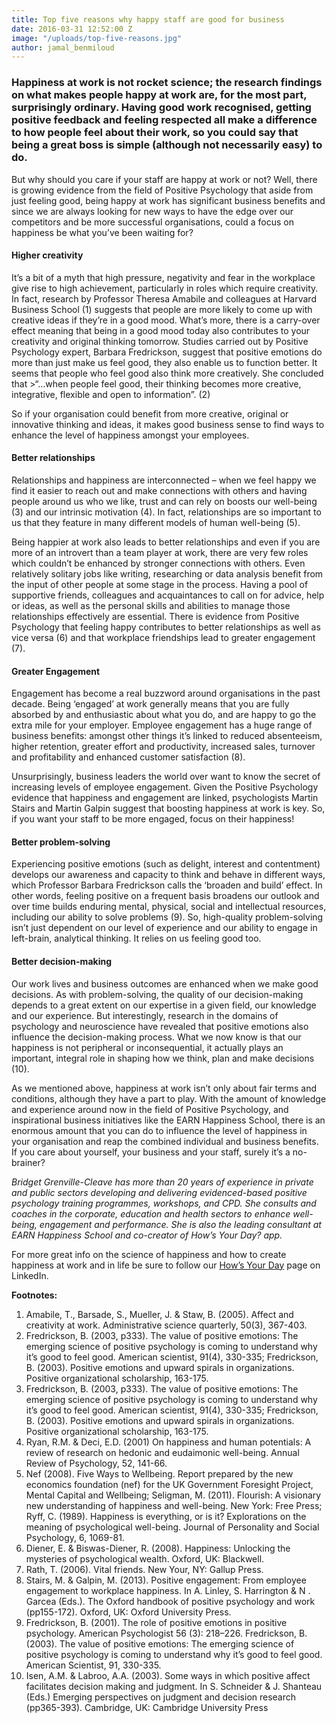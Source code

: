 ```yaml
---
title: Top five reasons why happy staff are good for business
date: 2016-03-31 12:52:00 Z
image: "/uploads/top-five-reasons.jpg"
author: jamal_benmiloud
---
```


### Happiness at work is not rocket science; the research findings on what makes people happy at work are, for the most part, surprisingly ordinary. Having good work recognised, getting positive feedback and feeling respected all make a difference to how people feel about their work, so you could say that being a great boss is simple (although not necessarily easy) to do. 

But why should you care if your staff are happy at work or not? Well, there is growing evidence from the field of Positive Psychology that aside from just feeling good, being happy at work has significant business benefits and since we are always looking for new ways to have the edge over our competitors and be more successful organisations, could a focus on happiness be what you’ve been waiting for?

#### Higher creativity

It’s a bit of a myth that high pressure, negativity and fear in the workplace give rise to high achievement, particularly in roles which require creativity. In fact, research by Professor Theresa Amabile and colleagues at Harvard Business School (1)  suggests that people are more likely to come up with creative ideas if they’re in a good mood. What’s more, there is a carry-over effect meaning that being in a good mood today also contributes to your creativity and original thinking tomorrow. 
Studies carried out by Positive Psychology expert, Barbara Fredrickson, suggest that positive emotions do more than just make us feel good, they also enable us to function better. It seems that people who feel good also think more creatively. She concluded that >“…when people feel good, their thinking becomes more creative, integrative, flexible and open to information”. (2)

So if your organisation could benefit from more creative, original or innovative thinking and ideas, it makes good business sense to find ways to enhance the level of happiness amongst your employees.

#### Better relationships

Relationships and happiness are interconnected – when we feel happy we find it easier to reach out and make connections with others and having people around us who we like, trust and can rely on boosts our well-being (3)  and our intrinsic motivation (4). In fact, relationships are so important to us that they feature in many different models of human well-being (5). 

Being happier at work also leads to better relationships and even if you are more of an introvert than a team player at work, there are very few roles which couldn’t be enhanced by stronger connections with others. Even relatively solitary jobs like writing, researching or data analysis benefit from the input of other people at some stage in the process. Having a pool of supportive friends, colleagues and acquaintances to call on for advice, help or ideas, as well as the personal skills and abilities to manage those relationships effectively are essential. There is evidence from Positive Psychology that feeling happy contributes to better relationships as well as vice versa (6)  and that workplace friendships lead to greater engagement (7). 

#### Greater Engagement

Engagement has become a real buzzword around organisations in the past decade. Being ‘engaged’ at work generally means that you are fully absorbed by and enthusiastic about what you do, and are happy to go the extra mile for your employer. Employee engagement has a huge range of business benefits: amongst other things it’s linked to reduced absenteeism, higher retention, greater effort and productivity, increased sales, turnover and profitability and enhanced customer satisfaction (8). 

Unsurprisingly, business leaders the world over want to know the secret of increasing levels of employee engagement. Given the Positive Psychology evidence that happiness and engagement are linked, psychologists Martin Stairs and Martin Galpin suggest that boosting happiness at work is key. So, if you want your staff to be more engaged, focus on their happiness!

#### Better problem-solving

Experiencing positive emotions (such as delight, interest and contentment) develops our awareness and capacity to think and behave in different ways, which Professor Barbara Fredrickson calls the ‘broaden and build’ effect. In other words, feeling positive on a frequent basis broadens our outlook and over time builds enduring mental, physical, social and intellectual resources, including our ability to solve problems (9).  So, high-quality problem-solving isn’t just dependent on our level of experience and our ability to engage in left-brain, analytical thinking. It relies on us feeling good too.

#### Better decision-making

Our work lives and business outcomes are enhanced when we make good decisions. As with problem-solving, the quality of our decision-making depends to a great extent on our expertise in a given field, our knowledge and our experience. But interestingly, research in the domains of psychology and neuroscience have revealed that positive emotions also influence the decision-making process. What we now know is that our happiness is not peripheral or inconsequential, it actually plays an important, integral role in shaping how we think, plan and make decisions (10). 

As we mentioned above, happiness at work isn’t only about fair terms and conditions, although they have a part to play. With the amount of knowledge and experience around now in the field of Positive Psychology, and inspirational business initiatives like the EARN Happiness School, there is an enormous amount that you can do to influence the level of happiness in your organisation and reap the combined individual and business benefits. If you care about yourself, your business and your staff, surely it’s a no-brainer?

*Bridget Grenville-Cleave has more than 20 years of experience in private and public sectors developing and delivering evidenced-based positive psychology training programmes, workshops, and CPD. She consults and coaches in the corporate, education and health sectors to enhance well-being, engagement and performance. She is also the leading consultant at EARN Happiness School and co-creator of How’s Your Day? app.*

For more great info on the science of happiness and how to create happiness at work and in life be sure to follow our [How’s Your Day](https://www.linkedin.com/company/how%27s-your-day-?trk=biz-brand-tree-co-name) page on LinkedIn.

**Footnotes:**

1. Amabile, T., Barsade, S., Mueller, J. & Staw, B. (2005). Affect and creativity at work. Administrative science quarterly, 50(3), 367-403.
2. Fredrickson, B. (2003, p333). The value of positive emotions: The emerging science of positive psychology is coming to understand why it’s good to feel good. American scientist, 91(4), 330-335; Fredrickson, B. (2003). Positive emotions and upward spirals in organizations. Positive organizational scholarship, 163-175.
3. Fredrickson, B. (2003, p333). The value of positive emotions: The emerging science of positive psychology is coming to understand why it’s good to feel good. American scientist, 91(4), 330-335; Fredrickson, B. (2003). Positive emotions and upward spirals in organizations. Positive organizational scholarship, 163-175.
4. Ryan, R.M. & Deci, E.D. (2001) On happiness and human potentials: A review of research on hedonic and eudaimonic well-being. Annual Review of Psychology, 52, 141-66.
5. Nef (2008). Five Ways to Wellbeing. Report prepared by the new economics foundation (nef) for the UK Government Foresight Project, Mental Capital and Wellbeing; Seligman, M. (2011). Flourish: A visionary new understanding of happiness and well-being. New York: Free Press; Ryff, C. (1989). Happiness is everything, or is it? Explorations on the meaning of psychological well-being. Journal of Personality and Social Psychology, 6, 1069-81.
6. Diener, E. & Biswas-Diener, R. (2008). Happiness: Unlocking the mysteries of psychological wealth. Oxford, UK: Blackwell.
7. Rath, T. (2006). Vital friends. New Your, NY: Gallup Press.
8. Stairs, M. & Galpin, M. (2013). Positive engagement: From employee engagement to workplace happiness. In A. Linley, S. Harrington & N . Garcea (Eds.). The Oxford handbook of positive psychology and work (pp155-172). Oxford, UK: Oxford University Press.
9. Fredrickson, B. (2001). The role of positive emotions in positive psychology. American Psychologist 56 (3): 218–226. Fredrickson, B. (2003). The value of positive emotions: The emerging science of positive psychology is coming to understand why it’s good to feel good. American Scientist, 91, 330-335.
10. Isen, A.M. & Labroo, A.A. (2003). Some ways in which positive affect facilitates decision making and judgment. In S. Schneider & J. Shanteau (Eds.) Emerging perspectives on judgment and decision research (pp365-393). Cambridge, UK: Cambridge University Press